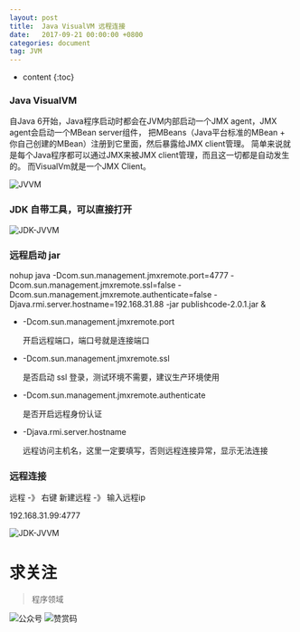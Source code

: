```yaml
---
layout: post
title:  Java VisualVM 远程连接
date:   2017-09-21 00:00:00 +0800
categories: document
tag: JVM
---
```


* content
{:toc}

### Java VisualVM

自Java 6开始，Java程序启动时都会在JVM内部启动一个JMX agent，JMX agent会启动一个MBean server组件，
把MBeans（Java平台标准的MBean + 你自己创建的MBean）注册到它里面，然后暴露给JMX client管理。
简单来说就是每个Java程序都可以通过JMX来被JMX client管理，而且这一切都是自动发生的。
而VisualVm就是一个JMX Client。

![JVVM](https://torgor.github.io/styles/images/jmm/JVVM.png)

### JDK 自带工具，可以直接打开

![JDK-JVVM](https://torgor.github.io/styles/images/jmm/JDK-VisaulVM.png)


### 远程启动 jar

nohup java -Dcom.sun.management.jmxremote.port=4777 
-Dcom.sun.management.jmxremote.ssl=false 
-Dcom.sun.management.jmxremote.authenticate=false 
-Djava.rmi.server.hostname=192.168.31.88 
-jar publishcode-2.0.1.jar &

* -Dcom.sun.management.jmxremote.port                      

   开启远程端口，端口号就是连接端口
   
* -Dcom.sun.management.jmxremote.ssl

  是否启动 ssl 登录，测试环境不需要，建议生产环境使用
  
* -Dcom.sun.management.jmxremote.authenticate

  是否开启远程身份认证
  
* -Djava.rmi.server.hostname

  远程访问主机名，这里一定要填写，否则远程连接异常，显示无法连接
    

### 远程连接 

远程 -》 右键 新建远程 -》 输入远程ip

192.168.31.99:4777


![JDK-JVVM](https://torgor.github.io/styles/images/jmm/JVVM-console.png)


# 求关注
> 程序领域

![公众号](https://torgor.github.io/styles/images/my-public-ma.png)
![赞赏码](https://torgor.github.io/styles/images/my-zanshang-ma.png)